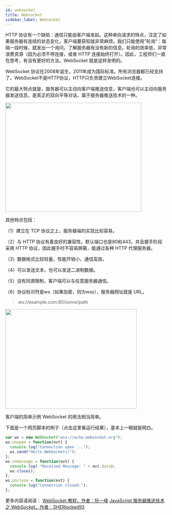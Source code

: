 ```yaml
---
id: websocket
title: Websocket
sidebar_label: Websocket
---
```


HTTP 协议有一个缺陷：通信只能由客户端发起。这种单向请求的特点，注定了如果服务器有连续的状态变化，客户端要获知就非常麻烦。我们只能使用"轮询"：每隔一段时候，就发出一个询问，了解服务器有没有新的信息。轮询的效率低，非常浪费资源（因为必须不停连接，或者 HTTP 连接始终打开）。因此，工程师们一直在思考，有没有更好的方法。WebSocket 就是这样发明的。

WebSocket 协议在2008年诞生，2011年成为国际标准。所有浏览器都已经支持了。WebSocket不是HTTP协议，HTTP只负责建立WebSocket连接。

它的最大特点就是，服务器可以主动向客户端推送信息，客户端也可以主动向服务器发送信息，是真正的双向平等对话，属于服务器推送技术的一种。

<img src="https://cosmos-x.oss-cn-hangzhou.aliyuncs.com/EoAH0t.png" width="425" height="340" />


其他特点包括：

（1）建立在 TCP 协议之上，服务器端的实现比较容易。

（2）与 HTTP 协议有着良好的兼容性。默认端口也是80和443，并且握手阶段采用 HTTP 协议，因此握手时不容易屏蔽，能通过各种 HTTP 代理服务器。

（3）数据格式比较轻量，性能开销小，通信高效。

（4）可以发送文本，也可以发送二进制数据。

（5）没有同源限制，客户端可以与任意服务器通信。

（6）协议标识符是ws（如果加密，则为wss），服务器网址就是 URL。

> ws://example.com:80/some/path

<img src="https://cosmos-x.oss-cn-hangzhou.aliyuncs.com/f9ZdFk.png" width="410" height="310" />

客户端的简单示例
WebSocket 的用法相当简单。

下面是一个网页脚本的例子（点击这里看运行结果），基本上一眼就能明白。
```js
var ws = new WebSocket("wss://echo.websocket.org");
ws.onopen = function(evt) { 
  console.log("Connection open ..."); 
  ws.send("Hello WebSockets!");
};
ws.onmessage = function(evt) {
  console.log( "Received Message: " + evt.data);
  ws.close();
};
ws.onclose = function(evt) {
  console.log("Connection closed.");
};      
```
更多内容请阅读：
[WebSocket 教程，作者：阮一峰](http://www.ruanyifeng.com/blog/2017/05/websocket.html)
[JavaScript 服务器推送技术之 WebSocket，作者：SHERlocked93](http://www.ruanyifeng.com/blog/2017/05/websocket.html)
